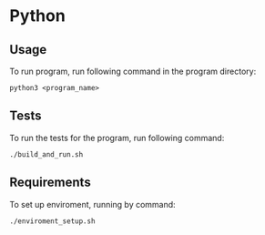 # Python

## Usage

To run program, run following command in the program directory:

```
python3 <program_name>
```


## Tests


To run the tests for the program, run following command:

```
./build_and_run.sh
```

## Requirements

To set up enviroment, running by command:

```
./enviroment_setup.sh
```

